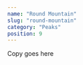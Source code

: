 ```yaml
---
name: "Round Mountain"
slug: "round-mountain"
category: "Peaks"
position: 9
---
```


Copy goes here
